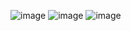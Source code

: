 ![image](https://github.com/user-attachments/assets/c95ad61b-5d36-4181-89cb-0f7acc684f65)
![image](https://github.com/user-attachments/assets/e0dc39e0-58f3-4565-a503-6b02e84babf9)
![image](https://github.com/user-attachments/assets/ee4f48a4-1498-4205-9ef1-ab8649b9105f)
